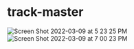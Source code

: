 # track-master
![Screen Shot 2022-03-09 at 5 23 25 PM](https://user-images.githubusercontent.com/98237579/157548344-0d9aaefc-5fdb-473c-8644-8007067e043e.png)
![Screen Shot 2022-03-09 at 7 00 23 PM](https://user-images.githubusercontent.com/98237579/157560008-684953f3-3d90-4021-9987-31cd11a4b0f3.png)
